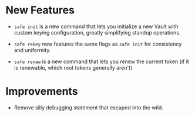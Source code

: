 # New Features

- `safe init` is a new command that lets you initialize a new
  Vault with custom keying configuration, greatly simplifying
  standup operations.

- `safe rekey` now features the same flags as `safe init` for
  consistency and uniformity.

- `safe renew` is a new command that lets you renew the current
  token (if it is renewable, which root tokens generally aren't)

# Improvements

- Remove silly debugging statement that escaped into the wild.
